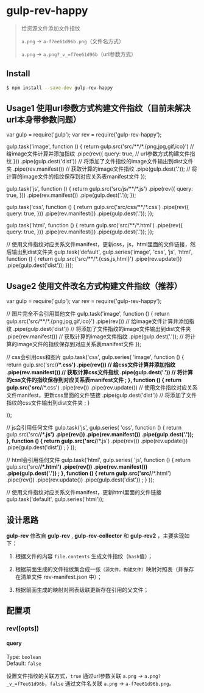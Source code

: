 # gulp-rev-happy

> 给资源文件添加文件指纹
>
> `a.png` → `a-f7ee61d96b.png`（文件名方式）
>
> `a.png` → `a.png?_v_=f7ee61d96b`（url参数方式）

## Install
```bash
$ npm install --save-dev gulp-rev-happy
```
## Usage1 使用url参数方式构建文件指纹（目前未解决url本身带参数问题）

var gulp = require('gulp');
var rev = require('gulp-rev-happy');

gulp.task('image', function () {
    return gulp.src('src/**/*.{png,jpg,gif,ico}')
            // 给image文件计算并添加指纹
            .pipe(rev({
                query: true, // url参数方式构建文件指纹
            }))
            .pipe(gulp.dest('dist')) // 将添加了文件指纹的image文件输出到dist文件夹
            .pipe(rev.manifest()) // 获取计算的image文件指纹
            .pipe(gulp.dest('.')); // 将计算的image文件的指纹保存到对应关系表manifest文件
});

gulp.task('js', function () {
    return gulp.src('src/js/**/*.js')
            .pipe(rev({
                query: true,
            }))
            .pipe(rev.manifest())
            .pipe(gulp.dest('.'));
});

gulp.task('css', function () {
    return gulp.src('src/css/**/*.css')
            .pipe(rev({
                query: true,
            }))
            .pipe(rev.manifest())
            .pipe(gulp.dest('.'));
});

gulp.task('html', function () {
    return gulp.src('src/**/*.html')
            .pipe(rev({
                query: true,
            }))
            .pipe(rev.manifest())
            .pipe(gulp.dest('.'));
});

// 使用文件指纹对应关系文件manifest，更新css，js，html里面的文件链接，然后输出到dist文件夹
gulp.task('default', gulp.series('image', 'css', 'js', 'html', function () {
    return gulp.src('src/**/*.{css,js,html}')
            .pipe(rev.update())
            .pipe(gulp.dest('dist'));
}));



## Usage2 使用文件改名方式构建文件指纹（推荐）

var gulp = require('gulp');
var rev = require('gulp-rev-happy');

// 图片完全不会引用其他文件
gulp.task('image', function () {
    return gulp.src('src/**/*.{png,jpg,gif,ico}')
            .pipe(rev()) // 给image文件计算并添加指纹
            .pipe(gulp.dest('dist')) // 将添加了文件指纹的image文件输出到dist文件夹
            .pipe(rev.manifest()) // 获取计算的image文件指纹
            .pipe(gulp.dest('.')); // 将计算的image文件的指纹保存到对应关系表manifest文件
});

// css会引用css和图片
gulp.task('css', gulp.series(
        'image',
        function () {
            return gulp.src('src/**/*.css')
                    .pipe(rev()) // 给css文件计算并添加指纹
                    .pipe(rev.manifest()) // 获取计算css文件指纹
                    .pipe(gulp.dest('.')) // 将计算的css文件的指纹保存到对应关系表manifest文件
                    ;
        },
        function () {
            return gulp.src('src/**/*.css')
                    .pipe(rev())
                    .pipe(rev.update()) // 使用文件指纹对应关系文件manifest，更新css里面的文件链接
                    .pipe(gulp.dest('dist')) // 将添加了文件指纹的css文件输出到dist文件夹
                    ;
        }

));

// js会引用任何文件
gulp.task('js', gulp.series(
        'css',
        function () {
            return gulp.src('src/**/*.js')
                    .pipe(rev())
                    .pipe(rev.manifest())
                    .pipe(gulp.dest('.'));
        },
        function () {
            return gulp.src('src/**/*.js')
                    .pipe(rev())
                    .pipe(rev.update())
                    .pipe(gulp.dest('dist'))
                    ;
        }
));

// html会引用任何文件
gulp.task('html', gulp.series(
        'js',
        function () {
            return gulp.src('src/**/*.html')
                    .pipe(rev())
                    .pipe(rev.manifest())
                    .pipe(gulp.dest('.'))
                    ;
        },
        function () {
            return gulp.src('src/**/*.html')
                    .pipe(rev())
                    .pipe(rev.update())
                    .pipe(gulp.dest('dist'))
                    ;
        }
));

// 使用文件指纹对应关系文件manifest，更新html里面的文件链接
gulp.task('default', gulp.series('html'));



## 设计思路
**gulp-rev** 修改自 **gulp-rev** , **gulp-rev-collector** 和 **gulp-rev2** ，主要实现如下：

1. 根据文件的内容 `file.contents` 生成文件指纹（`hash`值）；

2. 根据前面生成的文件指纹集合成一张`（源文件，构建文件）`映射对照表（并保存在清单文件 rev-manifest.json 中）；

3. 根据前面生成的映射对照表级联更新存在引用的父文件；

## 配置项

### rev([opts])

#### query

Type: `boolean`<br>
Default: `false`

设置文件指纹的关联方式，`true` 通过url参数关联 `a.png` → `a.png?_v_=f7ee61d96b`，`false` 通过文件名关联 `a.png` → `a-f7ee61d96b.png`。

